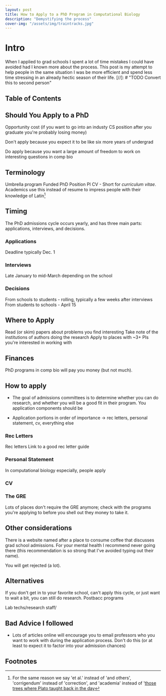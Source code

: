 ```yaml
---
layout: post
title: How to Apply to a PhD Program in Computational Biology
description: "Demystifying the process"
cover-img: "/assets/img/traintracks.jpg"
---
```


# Intro
When I applied to grad schools I spent a lot of time mistakes I could have avoided had I known more about the process.
This post is my attempt to help people in the same situation I was be more efficient and spend less time stressing in an already hectic season of their life. [//]: # "TODO Convert this to second person" 

## Table of Contents

## Should You Apply to a PhD
Opportunity cost (if you want to go into an industy CS position after you graduate you're probably losing money)

Don't apply because you expect it to be like six more years of undergrad

Do apply because you want a large amount of freedom to work on interesting questions in comp bio

## Terminology
Umbrella program
Funded PhD Position
PI 
CV - Short for _curriculum vitae_. Academics use this instead of resume to impress people with their knowledge of Latin[^latin] 

## Timing
The PhD admissions cycle occurs yearly, and has three main parts: applications, interviews, and decisions.

### Applications
Deadline typically Dec. 1

### Interviews
Late January to mid-March depending on the school

### Decisions
From schools to students - rolling, typically a few weeks after interviews
From students to schools - April 15


## Where to Apply
Read (or skim) papers about problems you find interesting
Take note of the institutions of authors doing the research
Apply to places with ~3+ PIs you're interested in working with

## Finances
PhD programs in comp bio will pay you money (but not much).

## How to apply
- The goal of admissions committees is to determine whether you can do research, and whether you will be a good fit in their program.
You application components should be 

- Application portions in order of importance -> rec letters, personal statement, cv, everything else

### Rec Letters
Rec letters 
Link to a good rec letter guide

### Personal Statement
In computational biology especially, people apply 

### CV

### The GRE
Lots of places don't require the GRE anymore; check with the programs you're applying to before you shell out they money to take it.


## Other considerations
There is a website named after a place to consume coffee that discusses grad school admissions. 
For your mental health I recommend never going there (this recommendation is so strong that I've avoided typing out their name). 

You will get rejected (a lot).

## Alternatives
If you don't get in to your favorite school, can't apply this cycle, or just want to wait a bit, you can still do research.
Postbacc programs

Lab techs/research staff/

## Bad Advice I followed
- Lots of articles online will encourage you to email professors who you want to work with during the application process.
Don't do this (or at least to expect it to factor into your admission chances)

## Footnotes
[^latin]: For the same reason we say 'et al.' instead of 'and others', 'corrigendum' instead of 'correction', and 'academia' instead of '[those trees where Plato taught back in the day](https://en.wiktionary.org/wiki/academia)

